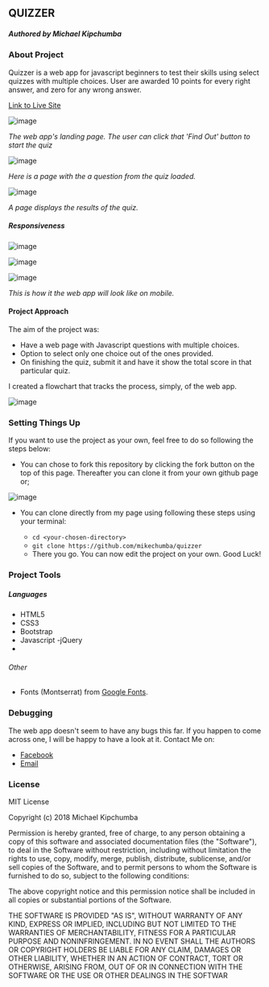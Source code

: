 ## QUIZZER

##### Authored by Michael Kipchumba

### About Project

Quizzer is a web app for javascript beginners to test their skills using select quizzes with multiple choices. User are awarded 10 points for every right answer, and zero for any wrong answer.

[Link to Live Site](https://mikechumba.github.io/quizzer)

![image](images/landing_pc.png)

*The web app's landing page. The user can click that 'Find Out' button to start the quiz*

![image](images/quiz_pc.png)

*Here is a page with the a question from the quiz loaded.*

![image](images/Output_pc.png)

*A page displays the results of the quiz.*

##### Responsiveness

![image](images/OnPaste.20181211-003438.png)

![image](images/OnPaste.20181211-003509.png)

![image](images/OnPaste.20181211-003416.png)

*This is how it the web app will look like on mobile.*

#### Project Approach

The aim of the project was:

- Have a web page with Javascript questions with multiple choices.
- Option to select only one choice out of the ones provided.
- On finishing the quiz, submit it and have it show the total score in that particular quiz.

I created a flowchart that tracks the process, simply, of the web app.

![image](images/Flowchart.png)

### Setting Things Up

If you want to use the project as your own, feel free to do so following the steps below:

- You can chose to fork this repository by clicking the fork button on the top of this page. Thereafter you can clone it from your own github page or;

![image](images/fork.png)

- You can clone directly from my page using following these steps using your terminal: 
   
   - `cd <your-chosen-directory>`
   - `git clone https://github.com/mikechumba/quizzer`
   - There you go. You can now edit the project on your own. Good Luck!


### Project Tools

##### Languages

- HTML5
- CSS3
 - Bootstrap
- Javascript
 -jQuery
-

###### Other

- Fonts (Montserrat) from [Google Fonts](fonts.google.com).

### Debugging

The web app doesn't seem to have any bugs this far. If you happen to come across one, I will be happy to have a look at it. Contact Me on:

- [Facebook](https://web.facebook.com/ItsMikeChumba/)
- [Email](michaelchumba09@gmail.com)


### License 

MIT License

Copyright (c) 2018 Michael Kipchumba

Permission is hereby granted, free of charge, to any person obtaining a copy
of this software and associated documentation files (the "Software"), to deal
in the Software without restriction, including without limitation the rights
to use, copy, modify, merge, publish, distribute, sublicense, and/or sell
copies of the Software, and to permit persons to whom the Software is
furnished to do so, subject to the following conditions:

The above copyright notice and this permission notice shall be included in all
copies or substantial portions of the Software.

THE SOFTWARE IS PROVIDED "AS IS", WITHOUT WARRANTY OF ANY KIND, EXPRESS OR
IMPLIED, INCLUDING BUT NOT LIMITED TO THE WARRANTIES OF MERCHANTABILITY,
FITNESS FOR A PARTICULAR PURPOSE AND NONINFRINGEMENT. IN NO EVENT SHALL THE
AUTHORS OR COPYRIGHT HOLDERS BE LIABLE FOR ANY CLAIM, DAMAGES OR OTHER
LIABILITY, WHETHER IN AN ACTION OF CONTRACT, TORT OR OTHERWISE, ARISING FROM,
OUT OF OR IN CONNECTION WITH THE SOFTWARE OR THE USE OR OTHER DEALINGS IN THE
SOFTWAR